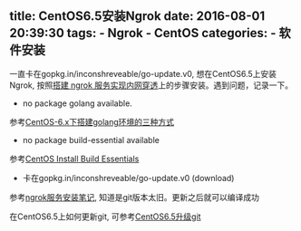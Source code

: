 title: CentOS6.5安装Ngrok
date: 2016-08-01 20:39:30
tags:
    - Ngrok
    - CentOS
categories:
    - 软件安装
---
一直卡在gopkg.in/inconshreveable/go-update.v0, 
想在CentOS6.5上安装Ngrok, 按照[搭建 ngrok 服务实现内网穿透](https://imququ.com/post/self-hosted-ngrokd.html)上的步骤安装。遇到问题，记录一下。

* no package golang available.

参考[CentOS-6.x下搭建golang环境的三种方式](http://www.sudops.com/cengos-install-golang-env-in-three-ways.html)

* no package build-essential available

参考[CentOS Install Build Essentials](https://linuxmoz.com/centos-install-build-essentials/)

* 卡在gopkg.in/inconshreveable/go-update.v0  (download)

参考[ngrok服务安装笔记](http://xiayun.blog.51cto.com/2344243/1705259), 知道是git版本太旧。更新之后就可以编译成功

在CentOS6.5上如何更新git, 可参考[CentOS6.5升级git](http://program.dengshilong.org/2016/08/01/CentOS6-5%E5%8D%87%E7%BA%A7git/)
